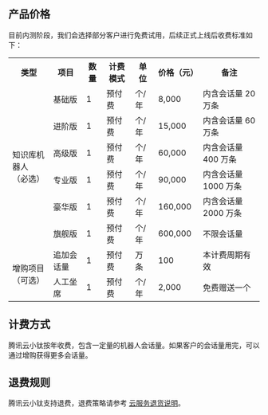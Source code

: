 ## 产品价格
目前内测阶段，我们会选择部分客户进行免费试用，后续正式上线后收费标准如下：
<table>
   <tr>
      <th>类型</td>
      <th>项目</td>
      <th>数量</td>
      <th>计费模式</td>
      <th>单位</td>
      <th>价格（元）</td>
      <th>备注</td>
   </tr>
   <tr>
      <td rowspan="6">知识库机器人<br>（必选）</td>
      <td>基础版</td>
      <td>1</td>
      <td>预付费</td>
      <td>个/年</td>
      <td>8,000</td>
      <td>内含会话量 20 万条</td>
   </tr>
   <tr>
      <td>进阶版</td>
      <td>1</td>
      <td>预付费</td>
      <td>个/年</td>
      <td>15,000</td>
      <td>内含会话量 60 万条</td>
   </tr>
   <tr>
      <td>高级版</td>
      <td>1</td>
      <td>预付费</td>
      <td>个/年</td>
      <td>60,000</td>
      <td>内含会话量 400 万条</td>
   </tr>
   <tr>
      <td>专业版</td>
      <td>1</td>
      <td>预付费</td>
      <td>个/年</td>
      <td>90,000</td>
      <td>内含会话量 1000 万条</td>
   </tr>
   <tr>
      <td>豪华版</td>
      <td>1</td>
      <td>预付费</td>
      <td>个/年</td>
      <td>160,000</td>
      <td>内含会话量 2000 万条</td>
   </tr>
   <tr>
      <td>旗舰版</td>
      <td>1</td>
      <td>预付费</td>
      <td>个/年</td>
      <td>600,000</td>
      <td>不限会话量</td>
   </tr>
   <tr>
      <td rowspan="2">增购项目<br>（可选）</td>
      <td>追加会话量</td>
      <td>1</td>
      <td>预付费</td>
      <td>万条</td>
      <td>100</td>
      <td>本计费周期有效</td>
   </tr>
   <tr>
      <td>人工坐席</td>
      <td>1</td>
      <td>预付费</td>
      <td>个/年</td>
      <td>2,000</td>
      <td>免费赠送一个</td>
   </tr>
 </table>
 
## 计费方式
腾讯云小钛按年收费，包含一定量的机器人会话量。如果客户的会话量用完，可以通过增购获得更多会话量。

## 退费规则
腾讯云小钛支持退费，退费策略请参考 [云服务退货说明](https://cloud.tencent.com/document/product/555/7440)。
 
